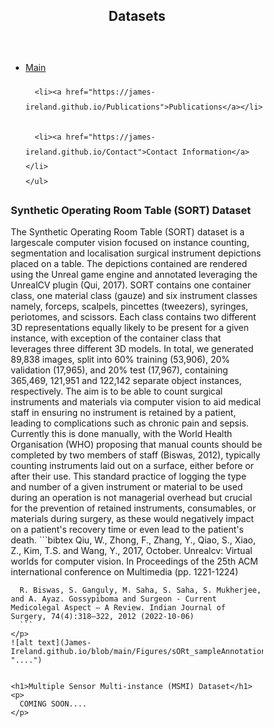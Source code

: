 <!DOCTYPE html>
<html lang="en">
<head>
<title>Datasets</title>
<meta charset="utf-8">
<meta name="viewport" content="width=device-width, initial-scale=1">
<style>
* {
  box-sizing: border-box;
}

body {
  font-family: Arial, Helvetica, sans-serif;
}

/* Style the header */
header {
  background-color: #666;
  padding: 30px;
  text-align: center;
  font-size: 35px;
  color: white;
}

/* Create two columns/boxes that floats next to each other */
nav {
  float: left;
  width: 30%;
  height: 300px; /* only for demonstration, should be removed */
  background: #ccc;
  padding: 20px;
}

/* Style the list inside the menu */
nav ul {
  list-style-type: none;
  padding: 0;
}

article {
  float: left;
  padding: 20px;
  width: 70%;
  background-color: #f1f1f1; 
}

/* Clear floats after the columns */
section::after {
  content: "";
  display: table;
  clear: both;
}

/* Style the footer */
footer {
  background-color: #777;
  padding: 10px;
  text-align: center;
  color: white;
}

/* Responsive layout - makes the two columns/boxes stack on top of each other instead of next to each other, on small screens */
@media (max-width: 600px) {
  nav, article {
    width: 100%;
    height: auto;
  }
}
</style>
</head>
<body>

<header>
  <h2>Datasets</h2>
</header>

<section>
  <nav>
    <ul style="line-height:2;">
      <li><a href="https://james-ireland.github.io/">Main</a></li>
      
      <li><a href="https://james-ireland.github.io/Publications">Publications</a></li>
      
      <li><a href="https://james-ireland.github.io/Contact">Contact Information</a></li>
    </ul>
  </nav>
  
  <article>
    <h1>Synthetic Operating Room Table (SORT) Dataset</h1>
    <p>
      The Synthetic Operating Room Table (SORT) dataset is a largescale computer vision focused on instance counting, segmentation and localisation surgical instrument depictions placed on a table. 
      The depictions contained are rendered using the Unreal game engine and annotated leveraging the UnrealCV plugin (Qui, 2017). 
      SORT contains one container class, one material class (gauze) and six instrument classes namely, forceps, scalpels, pincettes (tweezers), syringes, periotomes, and scissors. 
      Each class contains two different 3D representations equally likely to be present for a given instance, with exception of the container class that leverages three different 3D models. 
      In total, we generated 89,838 images, split into 60% training (53,906), 20% validation (17,965), and 20% test (17,967), containing 365,469, 121,951 and 122,142 separate object instances, respectively. 
      The aim is to be able to count surgical instruments and materials via computer vision to aid medical staff in ensuring no instrument is retained by a patient, leading to complications such as chronic pain and sepsis. 
      Currently this is done manually, with the World Health Organisation (WHO) proposing that manual counts should be completed by two members of staff (Biswas, 2012), typically counting instruments laid out on a surface, either before or after their use. 
      This standard practice of logging the type and number of a given instrument or material to be used during an operation is not managerial overhead but crucial for the prevention of retained instruments, consumables, or materials during surgery, as these would negatively impact on a patient's recovery time or even lead to the patient's death. 
      ```bibtex
      Qiu, W., Zhong, F., Zhang, Y., Qiao, S., Xiao, Z., Kim, T.S. and Wang, Y., 2017, October. Unrealcv: Virtual worlds for computer vision. In Proceedings of the 25th ACM international conference on Multimedia (pp. 1221-1224) 
      
      R. Biswas, S. Ganguly, M. Saha, S. Saha, S. Mukherjee, and A. Ayaz. Gossypiboma and Surgeon - Current Medicolegal Aspect – A Review. Indian Journal of Surgery, 74(4):318–322, 2012 (2022-10-06) 
      ```
    </p> 
    ![alt text](James-Ireland.github.io/blob/main/Figures/sORt_sampleAnnotation_org_img.png "....")
    
    
    <h1>Multiple Sensor Multi-instance (MSMI) Dataset</h1>
    <p>
      COMING SOON....
    </p> 
  </article>
</section>

<footer>
   
</footer>

</body>
</html>

